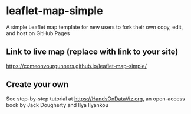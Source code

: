 # leaflet-map-simple
A simple Leaflet map template for new users to fork their own copy, edit, and host on GitHub Pages

## Link to live map (replace with link to your site)
https://comeonyourgunners.github.io/leaflet-map-simple/

## Create your own
See step-by-step tutorial at https://HandsOnDataViz.org, an open-access book by Jack Dougherty and Ilya Ilyankou
